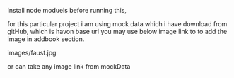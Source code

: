 Install node moduels before running this,

for this particular project i am using mock data which i have download from gitHub,
which is havon base url you may use below image link to to add the image in addbook section.

images/faust.jpg

or can take any image link from mockData
